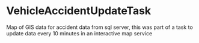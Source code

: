 # VehicleAccidentUpdateTask
Map of GIS data for accident data from sql server, this was part of a task to update data every 10 minutes in an interactive map service
